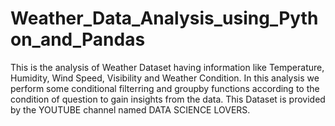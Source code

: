 # Weather_Data_Analysis_using_Python_and_Pandas
This is the analysis of Weather Dataset having information like Temperature, Humidity, Wind Speed, Visibility and Weather Condition.
In this analysis we perform some conditional filterring and groupby functions according to the condition of question to gain insights from the data.
This Dataset is provided by the YOUTUBE channel named DATA SCIENCE LOVERS.
